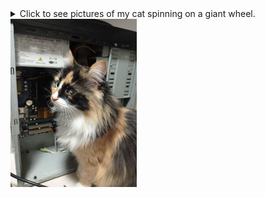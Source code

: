 <details>
  <summary>Click to see pictures of my cat spinning on a giant wheel.</summary>
  <a href="https://hyperavtr.github.io/cat-wheel/" target="_blank">Link</a>
</details>


<img src="cat-cover.jpg" alt="cat" width="40%"/>
